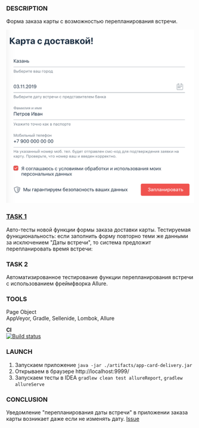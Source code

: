 ### DESCRIPTION
Форма заказа карты с возможностью перепланирования встречи.

![img.png](src/test/resources/img.png)

### [TASK 1](https://github.com/netology-code/aqa-homeworks/tree/master/patterns)
Авто-тесты новой функции формы заказа доставки карты.
Тестируемая функциональность: если заполнить форму повторно теми же данными за исключением "Даты встречи", то система предложит перепланировать время встречи:

### TASK 2
Автоматизированное тестирование функции перепланирования встречи с использованием фреймфворка Allure.

### TOOLS
Page Object  
AppVeyor, Gradle, Sellenide, Lombok, Allure

**CI**  
[![Build status](https://ci.appveyor.com/api/projects/status/y5cp6ib55c3bdftd?svg=true)](https://ci.appveyor.com/project/Kasparidi/carddelivery2)

### LAUNCH
1. Запускаем приложение ``java -jar ./artifacts/app-card-delivery.jar``
1. Открываем в браузере http://localhost:9999/
1. Запускаем тесты в IDEA ``gradlew clean test allureReport``, ``gradlew allureServe``

### CONCLUSION
Уведомление "перепланирования даты встречи" в приложении заказа карты возникает даже если не изменять дату. [Issue](https://github.com/Kasparidi/CardOrderReschedule/issues)
